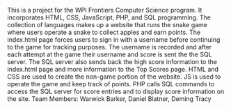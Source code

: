 This is a project for the WPI Frontiers Computer Science program.
It incorporates HTML, CSS, JavaScript, PHP, and SQL programming.
The collection of languages makes up a website that runs the snake game where users operate a snake to collect apples and earn points.
The index.html page forces users to sign in with a username before continuing to the game for tracking purposes.
The username is recorded and after each attempt at the game their username and score is sent the the SQL server.
The SQL server also sends back the high score information to the index.html page and more information to the Top Scores page.
HTML and CSS are used to create the non-game portion of the website.
JS is used to operate the game and keep track of points.
PHP calls SQL commands to access the SQL server for score entries and to display score information on the site.
Team Members: Warwick Barker, Daniel Blatner, Deming Tracy